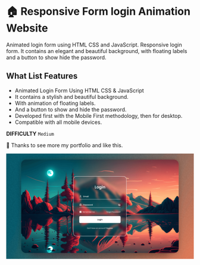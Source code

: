 # 🏠 Responsive Form login Animation Website

Animated login form using HTML CSS and JavaScript. 
Responsive login form. It contains an elegant and beautiful background, with floating labels and a button to show hide the password.

## What List Features
- Animated Login Form Using HTML CSS & JavaScript
- It contains a stylish and beautiful background.
- With animation of floating labels.
- And a button to show and hide the password.
- Developed first with the Mobile First methodology, then for desktop.
- Compatible with all mobile devices.

<b>DIFFICULTY</b>
`Medium`

💙 Thanks to see more my portfolio and like this.

![preview img](/preview.png)
